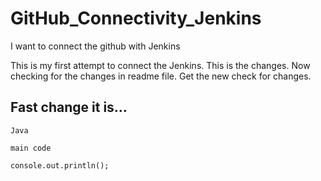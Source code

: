 # GitHub_Connectivity_Jenkins
I want to connect the github with Jenkins

This is my first attempt to connect the Jenkins.
This is the changes.
Now checking for the changes in readme file.
Get the new check for changes.

## Fast change it is...
```
Java

main code

console.out.println();
```